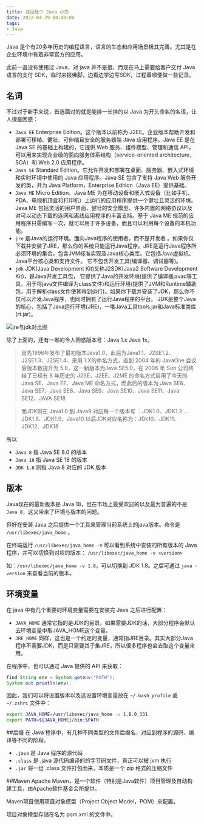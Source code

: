 ```yaml
---
title: 这回是个 Java 小白
date: 2022-04-29 00:40:00
tags: 
- Java
---
```


Java 是个有20多年历史的编程语言，语言的生态和应用场景极其完善。尤其是在企业环境中有着非常官方的应用。

此前一直没有使用过 Java，对 java 并不是很，而现在马上需要给客户交付 Java 语言的支付 SDK，临时来报佛脚，边看边学边写SDK，过程着顺便做一些记录。

## 名词
不过对于新手来说，首选面对的就是能排一长排的以 Java 为开头命名的名语，让人很是困惑：

- `Java EE` Enterprise Edition。这个版本以前称为 J2EE。企业版本帮助开发和部署可移植、健壮、可伸缩且安全的服务器端 Java 应用程序。Java EE 是在 Java SE 的基础上构建的，它提供 Web 服务、组件模型、管理和通信 API，可以用来实现企业级的面向服务体系结构（service-oriented architecture，SOA）和 Web 2.0 应用程序。
- `Java SE` Standard Edition。它允许开发和部署在桌面、服务器、嵌入式环境和实时环境中使用的 Java 应用程序。Java SE 包含了支持 Java Web 服务开发的类，并为 Java Platform，Enterprise Edition（Java EE）提供基础。
- `Java ME` Micro Edition。Java ME 为在移动设备和嵌入式设备（比如手机、PDA、电视机顶盒和打印机）上运行的应用程序提供一个健壮且灵活的环境。Java ME 包括灵活的用户界面、健壮的安全模型、许多内置的网络协议以及对可以动态下载的连网和离线应用程序的丰富支持。基于 Java ME 规范的应用程序只需编写一次，就可以用于许多设备，而且可以利用每个设备的本机功能。
- `jre` 是Java的运行环境。面向Java程序的使用者，而不是开发者 。如果你仅下载并安装了JRE，那么你的系统只能运行Java程序。JRE是运行Java程序所必须环境的集合，包含JVM标准实现及Java核心类库。它包括Java虚拟机、Java平台核心类和支持文件。 它不包含开发工具(编译器、调试器等)。
- `jdk` JDK(Java Development Kit)又称J2SDK(Java2 Software Development Kit)，是Java开发工具包， 它提供了Java的开发环境(提供了编译器javac等工具，用于将java文件编译为class文件)和运行环境(提供了JVM和Runtime辅助包，用于解析class文件使其得到运行)。如果你下载并安装了JDK，那么你不仅可以开发Java程序，也同时拥有了运行Java程序的平台。 JDK是整个Java的核心，包括了Java运行环境(JRE)，一堆Java工具tools.jar和Java标准类库 (rt.jar)。


![jre与jdk对比图](https://tva1.sinaimg.cn/large/e6c9d24egy1h1r10a12o9j20fk0b2t9r.jpg)


除了上面的，还有一堆的令人困惑版本号：Java 1.x Java 1x。

> 首先1996年发布了最初版本Java1.0，此后为Java1.1、J2SE1.2、J2SE1.3、J2SE1.4、采用 1.X的命名方式，直到 2004 年的 JavaOne 会议后版本数提升为 5.0，这一新版本为Java SE5.0，在 2006 年 Sun 公司终结了已经有 8 年历史的 J2SE、J2EE、J2ME 的命名方式启用了今天的 Java SE、Java EE、Java ME  命名方式，而此后的版本为 Java SE6、Java SE7、Java SE8、Java SE9、Java SE10、Java SE11、Java SE12、JAVA SE18

> 而JDK则在 Java1.0 到 Java9 对应每一个版本号 ：JDK1.0、JDK1.2 ... JDK1.8、JDK1.9，Java10 以后JDK对应名称为：JDk10、JDK11、JDK12、JDK18

所以
- `Java 8` 指 Java SE 8.0 的版本
- `Java 18` 指 Java SE 18 的版本 
- `JDK 1.8` 则指 Java 8 对应的 JDK 版本

## 版本
Java现在的最新版本是 Java 18，但在市场上最受欢迎的以及最为普遍的不是  `Java 8`，这又带来了环境与版本的问题。

但好在安装 Java 之后提供一个工具来管理当前系统上的java版本。命令是 `/usr/libexec/java_home` 。

在终端运行 `/usr/libexec/java_home -V` 可以看到系统中安装的所有版本的 Java  程序，并可以切换到对应的版本： `/usr/libexec/java_home -v <version>`

如：`/usr/libexec/java_home -v 1.8`，可以切换到 JDK 1.8。之后可通过 `java -version` 来查看当前的版本。

## 环境变量
在 java 中有几个重要的环境变量需要在安装完 Java 之后进行配置：
- `JAVA_HOME` 通常它指的是JDK的目录。如果需要JDK的话，大部分程序会默认去环境变量中取JAVA\_HOME这个变量。
- `JRE_HOME` 同样，这也是一个约定的变量，通常指JRE目录。其实大部分Java程序不需要JDK，而是只需要其子集JRE，所以很多程序也会去取这个变量来用。

在程序中，也可以通过 Java 提供的 API 来获取：

```java
find String env = System.getenv("PATH");
System.out.println(env);
```

因此，我们可以将设置版本以及选设置环境变量放在 `~/.bash_profile` 或 `~/.zshrc` 文件中：

```bash
export JAVA_HOME=/usr/libexec/java_home -v 1.8.0_331
export PATH=${JAVA_HOME}/bin:$PATH
```

##后缀
在 Java 程序中，有几种不同类型的文件后缀名，对应到程序的源码、编译等不同的阶段。

- `.java` 是 Java 程序的源代码
- `.class` 是 .java 源代码编译的的字节码文件，真正可以被 jvm 执行
- `.jar` 将一组 .class 文件打包而来，本质是一个 zip 格式的压缩文件

##Maven
Apache Maven，是一个软件（特别是Java软件）项目管理及自动构建工具，由Apache软件基金会所提供。

Maven项目使用项目对象模型（Project Object Model，POM）来配置。

项目对象模型存储在名为 pom.xml 的文件中。
